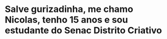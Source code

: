 <h1>Salve gurizadinha, me chamo Nicolas, tenho 15 anos e sou estudante do Senac Distrito Criativo</h1>
<img src "MicrosoftTeams-image.png">
